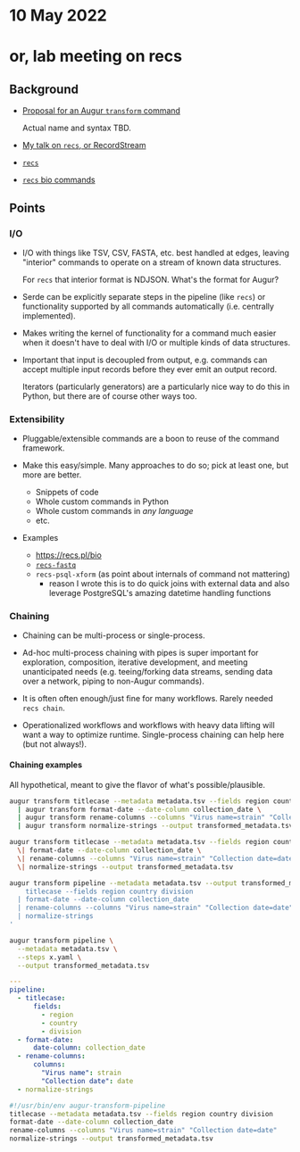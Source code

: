 # 10 May 2022
# or, lab meeting on recs

## Background

- [Proposal for an Augur `transform` command](https://github.com/nextstrain/augur/issues/860)

  Actual name and syntax TBD.

- [My talk on `recs`, or RecordStream](https://docs.google.com/presentation/d/1993xaZPMukiYincnwjFK9VgXkJu3gU5E00CzwZgj_n4)

- [`recs`](https://recs.pl)
- [`recs` bio commands](https://recs.pl/bio)


## Points

### I/O

- I/O with things like TSV, CSV, FASTA, etc. best handled at edges, leaving
  "interior" commands to operate on a stream of known data structures.

  For `recs` that interior format is NDJSON.  What's the format for Augur?

- Serde can be explicitly separate steps in the pipeline (like `recs`) or
  functionality supported by all commands automatically (i.e. centrally
  implemented).

- Makes writing the kernel of functionality for a command much easier when it
  doesn't have to deal with I/O or multiple kinds of data structures.

- Important that input is decoupled from output, e.g. commands can accept
  multiple input records before they ever emit an output record.

  Iterators (particularly generators) are a particularly nice way to do this in
  Python, but there are of course other ways too.


### Extensibility

- Pluggable/extensible commands are a boon to reuse of the command framework.

- Make this easy/simple.  Many approaches to do so; pick at least one, but more
  are better.
  - Snippets of code
  - Whole custom commands in Python
  - Whole custom commands in _any language_
  - etc.

- Examples
  - https://recs.pl/bio
  - [`recs-fastq`](https://github.com/MullinsLab/recs-fastq)
  - `recs-psql-xform` (as point about internals of command not mattering)
    - reason I wrote this is to do quick joins with external data and also
      leverage PostgreSQL's amazing datetime handling functions

### Chaining

- Chaining can be multi-process or single-process.

- Ad-hoc multi-process chaining with pipes is super important for exploration,
  composition, iterative development, and meeting unanticipated needs (e.g.
  teeing/forking data streams, sending data over a network, piping to non-Augur
  commands).

- It is often often enough/just fine for many workflows.  Rarely needed `recs
  chain`.

- Operationalized workflows and workflows with heavy data lifting will want a
  way to optimize runtime.  Single-process chaining can help here (but not
  always!).


#### Chaining examples

All hypothetical, meant to give the flavor of what's possible/plausible.

```bash
augur transform titlecase --metadata metadata.tsv --fields region country division \
  | augur transform format-date --date-column collection_date \
  | augur transform rename-columns --columns "Virus name=strain" "Collection date=date" \
  | augur transform normalize-strings --output transformed_metadata.tsv

augur transform titlecase --metadata metadata.tsv --fields region country division \
  \| format-date --date-column collection_date \
  \| rename-columns --columns "Virus name=strain" "Collection date=date" \
  \| normalize-strings --output transformed_metadata.tsv

augur transform pipeline --metadata metadata.tsv --output transformed_metadata.tsv '
    titlecase --fields region country division
  | format-date --date-column collection_date
  | rename-columns --columns "Virus name=strain" "Collection date=date"
  | normalize-strings
'
```

```bash
augur transform pipeline \
  --metadata metadata.tsv \
  --steps x.yaml \
  --output transformed_metadata.tsv
```
```yaml
---
pipeline:
  - titlecase:
      fields:
        - region
        - country
        - division
  - format-date:
      date-column: collection_date
  - rename-columns:
      columns:
        "Virus name": strain
        "Collection date": date
  - normalize-strings
```

```bash
#!/usr/bin/env augur-transform-pipeline
titlecase --metadata metadata.tsv --fields region country division
format-date --date-column collection_date
rename-columns --columns "Virus name=strain" "Collection date=date"
normalize-strings --output transformed_metadata.tsv
```
